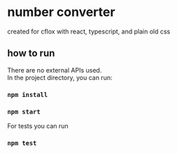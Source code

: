 # number converter

created for cflox with react, typescript, and plain old css

## how to run

There are no external APIs used. <br>
In the project directory, you can run:

### `npm install`
### `npm start`

For tests you can run

### `npm test`
